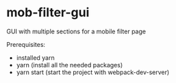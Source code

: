 # mob-filter-gui
GUI with multiple sections for a mobile filter page 

Prerequisites: 
- installed yarn
- yarn (install all the needed packages)
- yarn start (start the project with webpack-dev-server)
